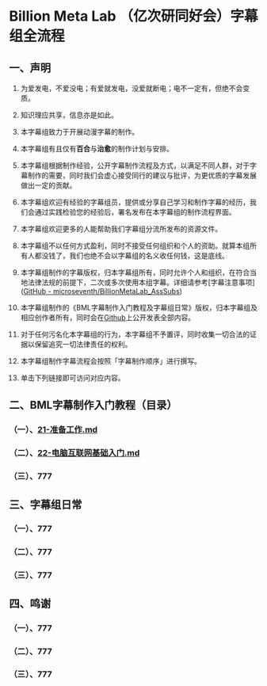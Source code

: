 # Billion Meta Lab （亿次研同好会）字幕组全流程

## 一、声明

1. 为爱发电，不爱没电；有爱就发电，没爱就断电；电不一定有，但绝不会变质。

2. 知识理应共享，信息亦是如此。

3. 本字幕组致力于开展动漫字幕的制作。

4. 本字幕组有且仅有**百合**与**治愈**的制作计划与安排。

5. 本字幕组根据制作经验，公开字幕制作流程及方式，以满足不同人群，对于字幕制作的需要，同时我们会虚心接受同行的建议与批评，为更优质的字幕发展做出一定的贡献。

6. 本字幕组欢迎有经验的字幕组员，提供或分享自己学习和制作字幕的经历，我们会通过实践检验您的经验后，署名发布在本字幕组的制作流程界面。

7. 本字幕组欢迎更多的人能帮助我们字幕组分流所发布的资源文件。

8. 本字幕组不以任何方式盈利，同时不接受任何组织和个人的资助。就算本组所有人都没钱了，我们也绝不会以字幕组的名义收任何钱，这是底线。

9. 本字幕组制作的字幕版权，归本字幕组所有，同时允许个人和组织，在符合当地法律法规的前提下，二次或多次使用本组字幕。详细请参考[字幕注意事项]([GitHub - microseventh/BillionMetaLab_AssSubs](https://github.com/microseventh/BillionMetaLab_AssSubs#%E5%AD%97%E5%B9%95%E6%B3%A8%E6%84%8F%E4%BA%8B%E9%A1%B9))

10. 本字幕组制作的《BML字幕制作入门教程及字幕组日常》版权，归本字幕组及相应创作者所有，同时会在[Github](https://github.com/microseventh/BML_Full_Process)上公开发表全部内容。

11. 对于任何污名化本字幕组的行为，本字幕组不予置评，同时收集一切合法的证据以保留追究一切法律责任的权利。

12. 本字幕组制作字幕流程会按照「字幕制作顺序」进行撰写。

13. 单击下列链接即可访问对应内容。

## 二、BML字幕制作入门教程（目录）

### （一）、[21-准备工作.md](21-准备工作.md)

### （二）、[22-电脑互联网基础入门.md](22-电脑互联网基础入门.md)

### （三）、777

## 三、字幕组日常

### （一）、777

### （二）、777

### （三）、777

## 四、鸣谢

### （一）、777

### （二）、777

### （三）、777
